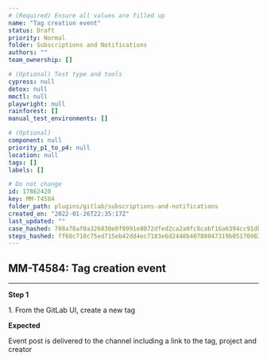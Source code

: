 ```yaml
---
# (Required) Ensure all values are filled up
name: "Tag creation event"
status: Draft
priority: Normal
folder: Subscriptions and Notifications
authors: ""
team_ownership: []

# (Optional) Test type and tools
cypress: null
detox: null
mmctl: null
playwright: null
rainforest: []
manual_test_environments: []

# (Optional)
component: null
priority_p1_to_p4: null
location: null
tags: []
labels: []

# Do not change
id: 17862420
key: MM-T4584
folder_path: plugins/gitlab/subscriptions-and-notifications
created_on: "2022-01-26T22:35:17Z"
last_updated: ""
case_hashed: 708a78af0a326830e0f0991e8072dfed2ca2a0fc8cabf16a6394cc91db762551f2ec347add9fa590e9cd3282314e1bdf
steps_hashed: ff68c710c75ed715eb42dd4ec7183e6d2448b40788047319b05170982084a66cdd8c7d22a7c92892d0bc4b44bf61dc81
---
```


## MM-T4584: Tag creation event

---

**Step 1**

1\. From the GitLab UI, create a new tag

**Expected**

Event post is delivered to the channel including a link to the tag, project and creator
